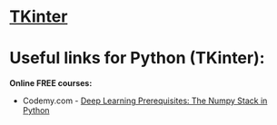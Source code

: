 [TKinter](https://docs.python.org/3/library/tkinter.html)
======

# Useful links for Python (TKinter):	
	
**Online FREE courses:**

 - Codemy.com - [Deep Learning Prerequisites: The Numpy Stack in Python](https://www.youtube.com/watch?v=yQSEXcf6s2I&list=PLCC34OHNcOtoC6GglhF3ncJ5rLwQrLGnV&index=1)
 

  